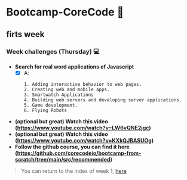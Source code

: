 # Bootcamp-CoreCode 🚀

## firts week
### Week challenges (Thursday) 💻
- **Search for real word applications of Javascript**
    - [x] A:
        ```
        1. Adding interactive behavior to web pages.
        2. Creating web and mobile apps.
        3. Smartwatch Applications
        4. Building web servers and developing server applications.
        5. Game development.
        6. Flying Robots
        ```

- **(optional but great) Watch this video (https://www.youtube.com/watch?v=LW6vQNE2jgc)**
- **(optional but great) Watch this video (https://www.youtube.com/watch?v=KXkQJBASUOg)**
- **Follow the github course, you can find it here (https://github.com/corecodeio/bootcamp-from-scratch/tree/main/src/recommended)**

> You can return to the index of week 1, [here](indexWeek1.md)